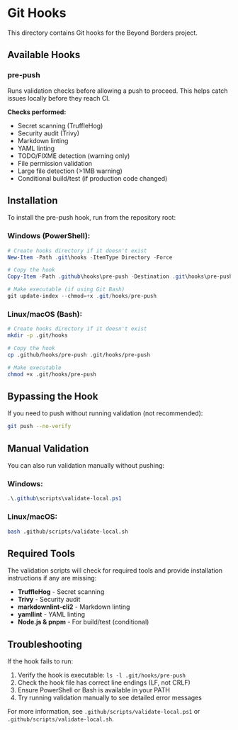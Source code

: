 # Git Hooks

This directory contains Git hooks for the Beyond Borders project.

## Available Hooks

### pre-push

Runs validation checks before allowing a push to proceed. This helps catch issues locally before they reach CI.

**Checks performed:**
- Secret scanning (TruffleHog)
- Security audit (Trivy)
- Markdown linting
- YAML linting
- TODO/FIXME detection (warning only)
- File permission validation
- Large file detection (>1MB warning)
- Conditional build/test (if production code changed)

## Installation

To install the pre-push hook, run from the repository root:

### Windows (PowerShell):
```powershell
# Create hooks directory if it doesn't exist
New-Item -Path .git\hooks -ItemType Directory -Force

# Copy the hook
Copy-Item -Path .github\hooks\pre-push -Destination .git\hooks\pre-push -Force

# Make executable (if using Git Bash)
git update-index --chmod=+x .git/hooks/pre-push
```

### Linux/macOS (Bash):
```bash
# Create hooks directory if it doesn't exist
mkdir -p .git/hooks

# Copy the hook
cp .github/hooks/pre-push .git/hooks/pre-push

# Make executable
chmod +x .git/hooks/pre-push
```

## Bypassing the Hook

If you need to push without running validation (not recommended):

```bash
git push --no-verify
```

## Manual Validation

You can also run validation manually without pushing:

### Windows:
```powershell
.\.github\scripts\validate-local.ps1
```

### Linux/macOS:
```bash
bash .github/scripts/validate-local.sh
```

## Required Tools

The validation scripts will check for required tools and provide installation instructions if any are missing:

- **TruffleHog** - Secret scanning
- **Trivy** - Security audit
- **markdownlint-cli2** - Markdown linting
- **yamllint** - YAML linting
- **Node.js & pnpm** - For build/test (conditional)

## Troubleshooting

If the hook fails to run:

1. Verify the hook is executable: `ls -l .git/hooks/pre-push`
2. Check the hook file has correct line endings (LF, not CRLF)
3. Ensure PowerShell or Bash is available in your PATH
4. Try running validation manually to see detailed error messages

For more information, see `.github/scripts/validate-local.ps1` or `.github/scripts/validate-local.sh`.
